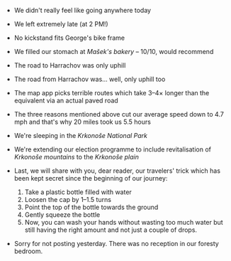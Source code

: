 - We didn't really feel like going anywhere today
- We left extremely late (at 2 PM!)
- No kickstand fits George's bike frame
- We filled our stomach at _Mašek's bakery_ – 10/10, would recommend
- The road to Harrachov was only uphill
- The road from Harrachov was… well, only uphill too
- The map app picks terrible routes which take 3–4× longer than the equivalent via an actual paved road
- The three reasons mentioned above cut our average speed down to 4.7 mph and that's why 20 miles took us 5.5 hours
- We're sleeping in the _Krkonoše National Park_

- We're extending our election programme to include revitalisation of _Krkonoše mountains_ to the _Krkonoše plain_

- Last, we will share with you, dear reader, our travelers' trick which has been kept secret since the beginning of our journey:
  1. Take a plastic bottle filled with water
  2. Loosen the cap by 1–1.5 turns
  3. Point the top of the bottle towards the ground
  4. Gently squeeze the bottle
  5. Now, you can wash your hands without wasting too much water but still having the right amount and not just a couple of drops.

- Sorry for not posting yesterday. There was no reception in our foresty bedroom.
